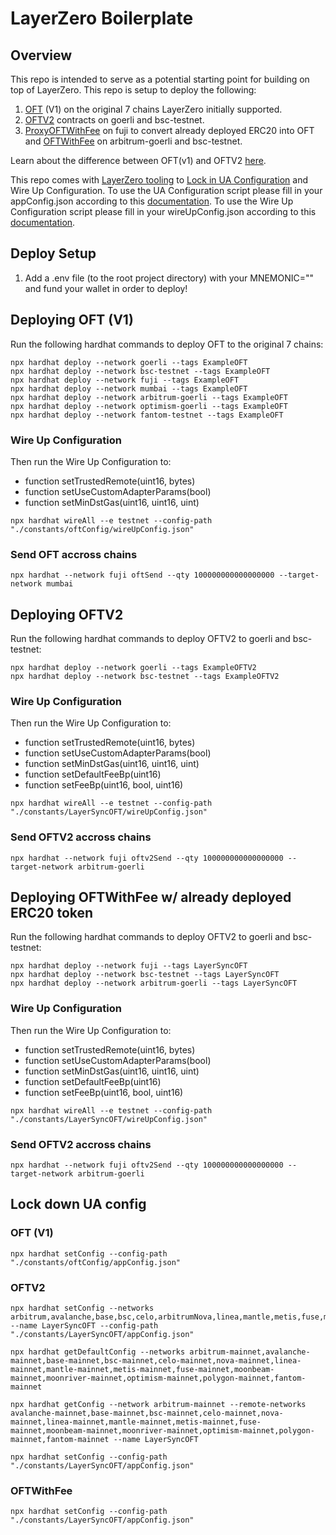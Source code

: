 # LayerZero Boilerplate

## Overview

This repo is intended to serve as a potential starting point for building on top of LayerZero. This repo is setup to deploy the following:

1. [OFT](https://layerzero.gitbook.io/docs/evm-guides/layerzero-omnichain-contracts/oft/oft-v1) (V1) on the original 7 chains LayerZero initially supported.
2. [OFTV2](https://layerzero.gitbook.io/docs/evm-guides/layerzero-omnichain-contracts/oft/oftv2) contracts on goerli and bsc-testnet.
3. [ProxyOFTWithFee](https://github.com/LayerZero-Labs/solidity-examples/blob/main/contracts/token/oft/v2/fee/ProxyOFTWithFee.sol) on fuji to convert already deployed ERC20 into OFT and [OFTWithFee](https://github.com/LayerZero-Labs/solidity-examples/blob/main/contracts/token/oft/v2/fee/OFTWithFee.sol) on arbitrum-goerli and bsc-testnet.

Learn about the difference between OFT(v1) and OFTV2 [here](https://layerzero.gitbook.io/docs/evm-guides/layerzero-omnichain-contracts/oft/oft-v1-vs-oftv2-which-should-i-use).

This repo comes with [LayerZero tooling](https://layerzero.gitbook.io/docs/evm-guides/layerzero-tooling) to [Lock in UA Configuration](https://layerzero.gitbook.io/docs/evm-guides/ua-custom-configuration/lock-in-ua-configuration) and Wire Up Configuration.
To use the UA Configuration script please fill in your appConfig.json according to this [documentation](https://layerzero.gitbook.io/docs/evm-guides/layerzero-tooling/ua-configuration).
To use the Wire Up Configuration script please fill in your wireUpConfig.json according to this [documentation](https://layerzero.gitbook.io/docs/evm-guides/layerzero-tooling/wire-up-configuration).

## Deploy Setup

1. Add a .env file (to the root project directory) with your MNEMONIC="" and fund your wallet in order to deploy!

## Deploying OFT (V1)

Run the following hardhat commands to deploy OFT to the original 7 chains:

```
npx hardhat deploy --network goerli --tags ExampleOFT
npx hardhat deploy --network bsc-testnet --tags ExampleOFT
npx hardhat deploy --network fuji --tags ExampleOFT
npx hardhat deploy --network mumbai --tags ExampleOFT
npx hardhat deploy --network arbitrum-goerli --tags ExampleOFT
npx hardhat deploy --network optimism-goerli --tags ExampleOFT
npx hardhat deploy --network fantom-testnet --tags ExampleOFT
```

### Wire Up Configuration

Then run the Wire Up Configuration to:

<ul>
    <li>function setTrustedRemote(uint16, bytes)</li>
    <li>function setUseCustomAdapterParams(bool)</li>
    <li>function setMinDstGas(uint16, uint16, uint)</li>
</ul>

```
npx hardhat wireAll --e testnet --config-path "./constants/oftConfig/wireUpConfig.json"
```

### Send OFT accross chains

```
npx hardhat --network fuji oftSend --qty 100000000000000000 --target-network mumbai
```

## Deploying OFTV2

Run the following hardhat commands to deploy OFTV2 to goerli and bsc-testnet:

```
npx hardhat deploy --network goerli --tags ExampleOFTV2
npx hardhat deploy --network bsc-testnet --tags ExampleOFTV2
```

### Wire Up Configuration

Then run the Wire Up Configuration to:

<ul>
    <li>function setTrustedRemote(uint16, bytes)</li>
    <li>function setUseCustomAdapterParams(bool)</li>
    <li>function setMinDstGas(uint16, uint16, uint)</li>
    <li>function setDefaultFeeBp(uint16)</li>
    <li>function setFeeBp(uint16, bool, uint16)</li>
</ul>

```
npx hardhat wireAll --e testnet --config-path "./constants/LayerSyncOFT/wireUpConfig.json"
```

### Send OFTV2 accross chains

```
npx hardhat --network fuji oftv2Send --qty 100000000000000000 --target-network arbitrum-goerli
```

## Deploying OFTWithFee w/ already deployed ERC20 token

Run the following hardhat commands to deploy OFTV2 to goerli and bsc-testnet:

```
npx hardhat deploy --network fuji --tags LayerSyncOFT
npx hardhat deploy --network bsc-testnet --tags LayerSyncOFT
npx hardhat deploy --network arbitrum-goerli --tags LayerSyncOFT
```

### Wire Up Configuration

Then run the Wire Up Configuration to:

<ul>
    <li>function setTrustedRemote(uint16, bytes)</li>
    <li>function setUseCustomAdapterParams(bool)</li>
    <li>function setMinDstGas(uint16, uint16, uint)</li>
    <li>function setDefaultFeeBp(uint16)</li>
    <li>function setFeeBp(uint16, bool, uint16)</li>
</ul>

```
npx hardhat wireAll --e testnet --config-path "./constants/LayerSyncOFT/wireUpConfig.json"
```

### Send OFTV2 accross chains

```
npx hardhat --network fuji oftv2Send --qty 100000000000000000 --target-network arbitrum-goerli
```

## Lock down UA config

### OFT (V1)

```
npx hardhat setConfig --config-path "./constants/oftConfig/appConfig.json"
```

### OFTV2

```
npx hardhat setConfig --networks arbitrum,avalanche,base,bsc,celo,arbitrumNova,linea,mantle,metis,fuse,moonbeam,moonriver,optimism,polygon,fantom --name LayerSyncOFT --config-path "./constants/LayerSyncOFT/appConfig.json"

npx hardhat getDefaultConfig --networks arbitrum-mainnet,avalanche-mainnet,base-mainnet,bsc-mainnet,celo-mainnet,nova-mainnet,linea-mainnet,mantle-mainnet,metis-mainnet,fuse-mainnet,moonbeam-mainnet,moonriver-mainnet,optimism-mainnet,polygon-mainnet,fantom-mainnet

npx hardhat getConfig --network arbitrum-mainnet --remote-networks avalanche-mainnet,base-mainnet,bsc-mainnet,celo-mainnet,nova-mainnet,linea-mainnet,mantle-mainnet,metis-mainnet,fuse-mainnet,moonbeam-mainnet,moonriver-mainnet,optimism-mainnet,polygon-mainnet,fantom-mainnet --name LayerSyncOFT

npx hardhat setConfig --config-path "./constants/LayerSyncOFT/appConfig.json"
```

### OFTWithFee

```
npx hardhat setConfig --config-path "./constants/LayerSyncOFT/appConfig.json"
```
